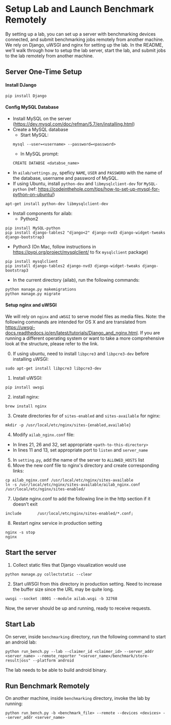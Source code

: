 # Setup Lab and Launch Benchmark Remotely

By setting up a lab, you can set up a server with benchmarking devices connected, and submit benchmarking jobs remotely from another machine. We rely on Django, uWSGI and nginx for setting up the lab. In the README, we'll walk through how to setup the lab server, start the lab, and submit jobs to the lab remotely from another machine.

## Server One-Time Setup

#### Install DJango
```
pip install Django
```

#### Config MySQL Database
- Install MySQL on the server (https://dev.mysql.com/doc/refman/5.7/en/installing.html)
- Create a MySQL database
  - Start MySQL:
  ```
  mysql --user=<username> --password=<password>
  ```
  - In MySQL prompt:
  ```
  CREATE DATABSE <databse_name>
  ```
- In `ailab/settings.py`, speficy `NAME`, `USER` and `PASSWORD` with the name
of the database, username and password of MySQL.
- If using Ubuntu, install `python-dev` and `libmysqlclient-dev` for `MySQL-python` (ref: https://codeinthehole.com/tips/how-to-set-up-mysql-for-python-on-ubuntu/)
```
apt-get install python-dev libmysqlclient-dev
```


- Install components for ailab:
  - Python2
```
pip install MySQL-python
pip install django-tables2 "django<2" django-nvd3 django-widget-tweaks django-bootstrap3
```
  - Python3 (On Mac, follow instructions in https://pypi.org/project/mysqlclient/ to fix `mysqlclient` package)
```
pip install mysqlclient
pip install django-tables2 django-nvd3 django-widget-tweaks django-bootstrap3
```
- In the current directory (ailab), run the following commands:
```
python manage.py makemigrations
python manage.py migrate
```

#### Setup nginx and uWSGI
We will rely on `nginx` and `uWSGI` to serve model files as media files.
Note: the following commands are intended for OS X and are translated from https://uwsgi-docs.readthedocs.io/en/latest/tutorials/Django_and_nginx.html. If you are running a different operating system or want to take a more comprehensive look at the structure, please refer to the link.

0. If using ubuntu, need to install `libpcre3` and `libpcre3-dev` before installing uWSGI:
```
sudo apt-get install libpcre3 libpcre3-dev
```
1. Install uWSGI:
```
pip install uwsgi
```


2. install nginx:
```
brew install nginx
```
3. Create directories for of `sites-enabled` and `sites-available` for nginx:
```
mkdir -p /usr/local/etc/nginx/sites-{enabled,available}
```
4. Modify `ailab_nginx.conf` file:
  - In lines 21, 26 and 32, set appropriate `<path-to-this-directory>`
  - In lines 11 and 13, set appropriate port to `listen` and `server_name`

5. In `setting.py`, add the name of the server to `ALLOWED_HOSTS` list
6. Move the new conf file to nginx's directory and create corresponding links:
```
cp ailab_nginx.conf /usr/local/etc/nginx/sites-available
ln -s /usr/local/etc/nginx/sites-available/ailab_nginx.conf /usr/local/etc/nginx/sites-enabled/
```
7. Update nginx.conf to add the following line in the http section if
it doesn't exit
```
include       /usr/local/etc/nginx/sites-enabled/*.conf;
```

8. Restart nginx service in production setting
```
nginx -s stop
nginx
```

## Start the server
1. Collect static files that Django visualization would use
```
python manage.py collectstatic --clear
```
2. Start uWSGI from this directory in production setting.
Need to increase the buffer size since the URL may be quite long.
```
uwsgi --socket :8001 --module ailab.wsgi -b 32768
```

Now, the server should be up and running, ready to receive requests.


## Start Lab
On server, inside `benchmarking` directory, run the following command to start an android lab:
```
python run_bench.py --lab --claimer_id <claimer_id> --server_addr <server_name> --remote_reporter "<server_name>/benchmark/store-result|oss" --platform android
```
The lab needs to be able to build android binary.

## Run Benchmark Remotely
On another machine, inside `benchmarking` directory, invoke the lab by running:
```
python run_bench.py -b <benchmark_file> --remote --devices <devices> --server_addr <server_name>
```
